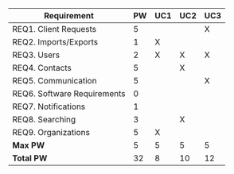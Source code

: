 | Requirement                       | PW | UC1 | UC2 | UC3 |
|-----------------------------------|----|-----|-----|-----|
| REQ1. Client Requests             | 5  |     |     | X   |
| REQ2. Imports/Exports             | 1  | X   |     |     |
| REQ3. Users                       | 2  | X   | X   | X   |
| REQ4. Contacts                    | 5  |     | X   |     |
| REQ5. Communication               | 5  |     |     | X   |
| REQ6. Software Requirements       | 0  |     |     |     |
| REQ7. Notifications               | 1  |     |     |     |
| REQ8. Searching                   | 3  |     | X   |     |
| REQ9. Organizations               | 5  | X   |     |     |
| **Max PW**                        | 5  | 5   | 5   | 5   |
| **Total PW**                      | 32 | 8   | 10  | 12  |
